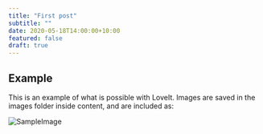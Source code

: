 ```yaml
---
title: "First post"
subtitle: ""
date: 2020-05-18T14:00:00+10:00
featured: false
draft: true
---
```


## Example
This is an example of what is possible with LoveIt. Images are saved in the images folder inside content, and are included as:

![SampleImage](/images/sample-image.png "Sample Caption")
